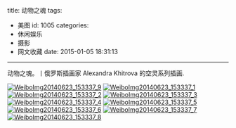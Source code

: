 title: 动物之魂
tags:
  - 美图
id: 1005
categories:
  - 休闲娱乐
  - 摄影
  - 网文收藏
date: 2015-01-05 18:31:13
---

<!--StartFragment-->动物之魂。丨俄罗斯插画家 Alexandra Khitrova 的空灵系列插画.<!--EndFragment-->

[![WeiboImg20140623_153337_9](http://coderzhaopeng-wordpress.stor.sinaapp.com/uploads/2014/09/WeiboImg20140623_153337_9.jpg)](http://coderzhaopeng-wordpress.stor.sinaapp.com/uploads/2014/09/WeiboImg20140623_153337_9.jpg) [![WeiboImg20140623_153337_1](http://coderzhaopeng-wordpress.stor.sinaapp.com/uploads/2014/09/WeiboImg20140623_153337_1.jpg)](http://coderzhaopeng-wordpress.stor.sinaapp.com/uploads/2014/09/WeiboImg20140623_153337_1.jpg) [![WeiboImg20140623_153337_2](http://coderzhaopeng-wordpress.stor.sinaapp.com/uploads/2014/09/WeiboImg20140623_153337_2.jpg)](http://coderzhaopeng-wordpress.stor.sinaapp.com/uploads/2014/09/WeiboImg20140623_153337_2.jpg) [![WeiboImg20140623_153337_3](http://coderzhaopeng-wordpress.stor.sinaapp.com/uploads/2014/09/WeiboImg20140623_153337_3.jpg)](http://coderzhaopeng-wordpress.stor.sinaapp.com/uploads/2014/09/WeiboImg20140623_153337_3.jpg) [![WeiboImg20140623_153337_4](http://coderzhaopeng-wordpress.stor.sinaapp.com/uploads/2014/09/WeiboImg20140623_153337_4.jpg)](http://coderzhaopeng-wordpress.stor.sinaapp.com/uploads/2014/09/WeiboImg20140623_153337_4.jpg) [![WeiboImg20140623_153337_5](http://coderzhaopeng-wordpress.stor.sinaapp.com/uploads/2014/09/WeiboImg20140623_153337_5-704x1024.jpg)](http://coderzhaopeng-wordpress.stor.sinaapp.com/uploads/2014/09/WeiboImg20140623_153337_5.jpg) [![WeiboImg20140623_153337_6](http://coderzhaopeng-wordpress.stor.sinaapp.com/uploads/2014/09/WeiboImg20140623_153337_6.jpg)](http://coderzhaopeng-wordpress.stor.sinaapp.com/uploads/2014/09/WeiboImg20140623_153337_6.jpg) [![WeiboImg20140623_153337_7](http://coderzhaopeng-wordpress.stor.sinaapp.com/uploads/2014/09/WeiboImg20140623_153337_7.jpg)](http://coderzhaopeng-wordpress.stor.sinaapp.com/uploads/2014/09/WeiboImg20140623_153337_7.jpg) [![WeiboImg20140623_153337_8](http://coderzhaopeng-wordpress.stor.sinaapp.com/uploads/2014/09/WeiboImg20140623_153337_8.jpg)](http://coderzhaopeng-wordpress.stor.sinaapp.com/uploads/2014/09/WeiboImg20140623_153337_8.jpg)